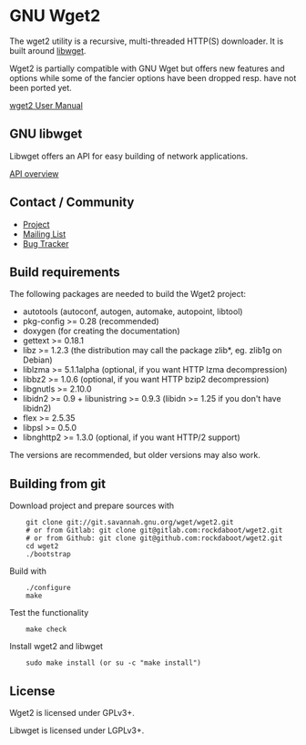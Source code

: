 # GNU Wget2

The wget2 utility is a recursive, multi-threaded HTTP(S) downloader.
It is built around [libwget](#libwget).

Wget2 is partially compatible with GNU Wget but offers new features and options while
some of the fancier options have been dropped resp. have not been ported yet.

[wget2 User Manual](wget2.md)

## GNU libwget

Libwget offers an API for easy building of network applications.

[API overview](modules.html)


## Contact / Community

* [Project](https://savannah.gnu.org/projects/wget/)
* [Mailing List](https://savannah.gnu.org/mail/?group=wget)
* [Bug Tracker](https://savannah.gnu.org/bugs/?group=wget)


## Build requirements

The following packages are needed to build the Wget2 project:

* autotools (autoconf, autogen, automake, autopoint, libtool)
* pkg-config >= 0.28 (recommended)
* doxygen (for creating the documentation)
* gettext >= 0.18.1
* libz >= 1.2.3 (the distribution may call the package zlib*, eg. zlib1g on Debian)
* liblzma >= 5.1.1alpha (optional, if you want HTTP lzma decompression)
* libbz2 >= 1.0.6 (optional, if you want HTTP bzip2 decompression)
* libgnutls >= 2.10.0
* libidn2 >= 0.9 + libunistring >= 0.9.3 (libidn >= 1.25 if you don't have libidn2)
* flex >= 2.5.35
* libpsl >= 0.5.0
* libnghttp2 >= 1.3.0 (optional, if you want HTTP/2 support)

The versions are recommended, but older versions may also work.


## Building from git

Download project and prepare sources with

		git clone git://git.savannah.gnu.org/wget/wget2.git
		# or from Gitlab: git clone git@gitlab.com:rockdaboot/wget2.git
		# or from Github: git clone git@github.com:rockdaboot/wget2.git
		cd wget2
		./bootstrap

Build with

		./configure
		make

Test the functionality

		make check

Install wget2 and libwget

		sudo make install (or su -c "make install")


## License

Wget2 is licensed under GPLv3+.

Libwget is licensed under LGPLv3+.
